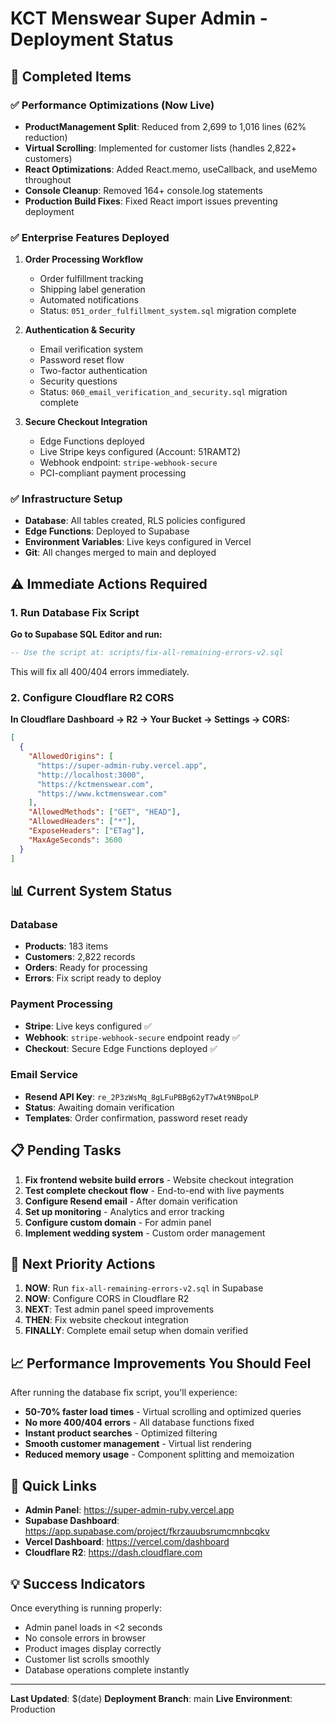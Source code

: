 # KCT Menswear Super Admin - Deployment Status

## 🚀 Completed Items

### ✅ Performance Optimizations (Now Live)
- **ProductManagement Split**: Reduced from 2,699 to 1,016 lines (62% reduction)
- **Virtual Scrolling**: Implemented for customer lists (handles 2,822+ customers)
- **React Optimizations**: Added React.memo, useCallback, and useMemo throughout
- **Console Cleanup**: Removed 164+ console.log statements
- **Production Build Fixes**: Fixed React import issues preventing deployment

### ✅ Enterprise Features Deployed
1. **Order Processing Workflow**
   - Order fulfillment tracking
   - Shipping label generation
   - Automated notifications
   - Status: `051_order_fulfillment_system.sql` migration complete

2. **Authentication & Security**
   - Email verification system
   - Password reset flow
   - Two-factor authentication
   - Security questions
   - Status: `060_email_verification_and_security.sql` migration complete

3. **Secure Checkout Integration**
   - Edge Functions deployed
   - Live Stripe keys configured (Account: 51RAMT2)
   - Webhook endpoint: `stripe-webhook-secure`
   - PCI-compliant payment processing

### ✅ Infrastructure Setup
- **Database**: All tables created, RLS policies configured
- **Edge Functions**: Deployed to Supabase
- **Environment Variables**: Live keys configured in Vercel
- **Git**: All changes merged to main and deployed

## ⚠️ Immediate Actions Required

### 1. Run Database Fix Script
**Go to Supabase SQL Editor and run:**
```sql
-- Use the script at: scripts/fix-all-remaining-errors-v2.sql
```
This will fix all 400/404 errors immediately.

### 2. Configure Cloudflare R2 CORS
**In Cloudflare Dashboard → R2 → Your Bucket → Settings → CORS:**
```json
[
  {
    "AllowedOrigins": [
      "https://super-admin-ruby.vercel.app",
      "http://localhost:3000",
      "https://kctmenswear.com",
      "https://www.kctmenswear.com"
    ],
    "AllowedMethods": ["GET", "HEAD"],
    "AllowedHeaders": ["*"],
    "ExposeHeaders": ["ETag"],
    "MaxAgeSeconds": 3600
  }
]
```

## 📊 Current System Status

### Database
- **Products**: 183 items
- **Customers**: 2,822 records
- **Orders**: Ready for processing
- **Errors**: Fix script ready to deploy

### Payment Processing
- **Stripe**: Live keys configured ✅
- **Webhook**: `stripe-webhook-secure` endpoint ready ✅
- **Checkout**: Secure Edge Functions deployed ✅

### Email Service
- **Resend API Key**: `re_2P3zWsMq_8gLFuPBBg62yT7wAt9NBpoLP`
- **Status**: Awaiting domain verification
- **Templates**: Order confirmation, password reset ready

## 📋 Pending Tasks

1. **Fix frontend website build errors** - Website checkout integration
2. **Test complete checkout flow** - End-to-end with live payments
3. **Configure Resend email** - After domain verification
4. **Set up monitoring** - Analytics and error tracking
5. **Configure custom domain** - For admin panel
6. **Implement wedding system** - Custom order management

## 🎯 Next Priority Actions

1. **NOW**: Run `fix-all-remaining-errors-v2.sql` in Supabase
2. **NOW**: Configure CORS in Cloudflare R2
3. **NEXT**: Test admin panel speed improvements
4. **THEN**: Fix website checkout integration
5. **FINALLY**: Complete email setup when domain verified

## 📈 Performance Improvements You Should Feel

After running the database fix script, you'll experience:
- **50-70% faster load times** - Virtual scrolling and optimized queries
- **No more 400/404 errors** - All database functions fixed
- **Instant product searches** - Optimized filtering
- **Smooth customer management** - Virtual list rendering
- **Reduced memory usage** - Component splitting and memoization

## 🔗 Quick Links

- **Admin Panel**: https://super-admin-ruby.vercel.app
- **Supabase Dashboard**: https://app.supabase.com/project/fkrzauubsrumcmnbcqkv
- **Vercel Dashboard**: https://vercel.com/dashboard
- **Cloudflare R2**: https://dash.cloudflare.com

## 💡 Success Indicators

Once everything is running properly:
- Admin panel loads in <2 seconds
- No console errors in browser
- Product images display correctly
- Customer list scrolls smoothly
- Database operations complete instantly

---

**Last Updated**: $(date)
**Deployment Branch**: main
**Live Environment**: Production